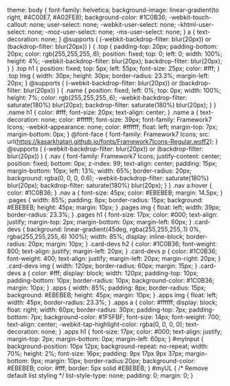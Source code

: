theme: body {
font-family: helvetica;
background-image: linear-gradient(to right, #4C00E7, #A02FE8);
background-color: #1C0B36;
-webkit-touch-callout: none;
user-select: none;
-webkit-user-select: none;
-khtml-user-select: none;
-moz-user-select: none;
-ms-user-select: none;
}
a {
text-decoration: none;
}
@supports (
  (-webkit-backdrop-filter: blur(20px)) or (backdrop-filter: blur(20px))
) {
  .top {
    padding-top: 20px;
    padding-bottom: 20px;
    color: rgb(255,255,255,.6);
    position: fixed;
    top: 0;
    left: 0;
    width: 100%;
    height: 4%;
    -webkit-backdrop-filter: blur(20px);
    backdrop-filter: blur(20px);
  }
}
.top h1 {
position: fixed;
top: 5px;
left: 55px;
font-size: 25px;
color: #fff;
}
.top Img {
width: 30px;
height: 30px;
border-radius: 23.3%;
margin-left: 20px; 
}
@supports (
  (-webkit-backdrop-filter: blur(20px)) or (backdrop-filter: blur(20px))
) {
  .name {
    position: fixed;
    left: 0%;
    top: 0px;
    width: 100%;
    height: 7%;
    color: rgb(255,255,255,.6);
    -webkit-backdrop-filter: saturate(180%) blur(20px);
    backdrop-filter: saturate(180%) blur(20px);
  }
}
.name h1 {
color: #fff;
font-size: 20px;
text-align: center;
}
.name a {
text-decoration: none;
color: #ffffff;
font-size: 39px;
font-family: Framework7 Icons;
-webkit-appearance: none;
color: #ffffff;
float: left;
margin-top: 7px;
margin-bottom: 0px;
}
@font-face {
font-family: Framework7 Icons;
src: url(https://kasarkhatari.github.io/fonts/Framework7Icons-Regular.woff2);
}
@supports (
  (-webkit-backdrop-filter: blur(20px)) or (backdrop-filter: blur(20px))
) {
  .nav {
    font-family: Framework7 Icons;
    justify-content: center;
    position: fixed;
    bottom: 0px;
    z-index: 99;
    text-align: center;
    padding: 15px;
    margin-bottom: 10px;
    left: 13%;
    width: 65%;
    border-radius: 20px;
    background: rgba(0, 0, 0, 0.6);
    -webkit-backdrop-filter: saturate(180%) blur(20px);
    backdrop-filter: saturate(180%) blur(20px);
  }
}
.nav a:hover {
color: #1C0B36;
}
.nav a {
font-size: 45px;
color: #EBEBEB;
margin: 14.5px;
}
.pages { 
width: 85%;
padding: 8px;
border-radius: 15px;
background: #EBEBEB;
height: 45px;
margin: 10px;
}
.pages img {
float: left;
width: 39px;
border-radius: 23.3%;
}
.pages h1 {
font-size: 17px;
color: #000;
text-align: justify;
margin-top: 2px;
margin-bottom: 0px;
margin-left: 60px;
}
.card-devs {
background: linear-gradient(45deg, rgba(255,255,255,.1) 0%, rgba(255,255,255,.6) 100%);
width: 85%;
display: inline-block;
border-radius: 20px;
margin: 10px;
}
.card-devs h2 {
color: #1C0B36;
font-weight: 800;
text-align: justify;
margin-left: 20px;
}
.card-devs p {
color: #1C0B36;
font-weight: 400;
text-align: justify;
margin-left: 20px;
margin-right: 20px;
}
.card-devs img {
width: 120px;
border-radius: 60px;
margin: 15px;
}
.card-devs a {
color: #fff;
display: block;
width: 120px;
padding-top: 10px;
padding-bottom: 10px;
border-radius: 10px;
background-color: #1C0B36;
margin: 10px;
}
.apps {
width: 85%;
padding: 8px;
border-radius: 15px;
background: #EBEBEB;
height: 45px;
margin: 10px;
}
.apps img {
float: left;
width: 45px;
border-radius: 23.3%;
}
.apps a {
color: #ffffff;
display: block;
float: right;
width: 60px;
border-radius: 30px;
padding-top: 7px;
padding-bottom: 7px;
background-color: #1F5FBF;
font-size: 14px;
font-weight: 700;
text-align: center;
-webkit-tap-highlight-color: rgba(0, 0, 0, 0);
text-decoration: none;
}
.apps h1 {
font-size: 17px;
color: #000;
text-align: justify;
margin-top: 2px;
margin-bottom: 0px;
margin-left: 60px;
}
#myInput { 
background-position: 10px 12px;
background-repeat: no-repeat;
width: 70%;
height: 2%;
font-size: 16px;
padding: 9px 17px 9px 37px;
margin-bottom: 9px;
margin: 10px;
border-radius:20px;
background-color: #EBEBEB;
color: #fff;
border: 5px solid #EBEBEB;
}
#myUL {
/* Remove default list styling */
list-style-type: none;
padding: 0;
margin: 0;
}
